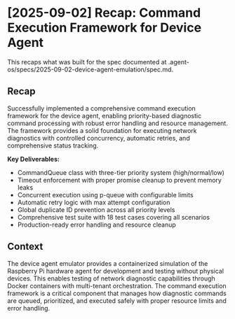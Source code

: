 # [2025-09-02] Recap: Command Execution Framework for Device Agent

This recaps what was built for the spec documented at .agent-os/specs/2025-09-02-device-agent-emulation/spec.md.

## Recap

Successfully implemented a comprehensive command execution framework for the device agent, enabling priority-based diagnostic command processing with robust error handling and resource management. The framework provides a solid foundation for executing network diagnostics with controlled concurrency, automatic retries, and comprehensive status tracking.

**Key Deliverables:**

- CommandQueue class with three-tier priority system (high/normal/low)
- Timeout enforcement with proper promise cleanup to prevent memory leaks
- Concurrent execution using p-queue with configurable limits
- Automatic retry logic with max attempt configuration
- Global duplicate ID prevention across all priority levels
- Comprehensive test suite with 18 test cases covering all scenarios
- Production-ready error handling and resource cleanup

## Context

The device agent emulator provides a containerized simulation of the Raspberry Pi hardware agent for development and testing without physical devices. This enables testing of network diagnostic capabilities through Docker containers with multi-tenant orchestration. The command execution framework is a critical component that manages how diagnostic commands are queued, prioritized, and executed safely with proper resource limits and error handling.

